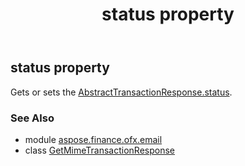 ﻿---
title: status property
second_title: Aspose.Finance for Python via .NET API References
description: 
type: docs
weight: 60
url: /python-net/aspose.finance.ofx.email/getmimetransactionresponse/status/
is_root: false
---

## status property


Gets or sets the [AbstractTransactionResponse.status](/finance/python-net/aspose.finance.ofx/abstracttransactionresponse#status).

### See Also
* module [aspose.finance.ofx.email](../../)
* class [GetMimeTransactionResponse](/finance/python-net/aspose.finance.ofx.email/getmimetransactionresponse)
